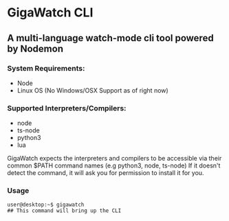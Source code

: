 # GigaWatch CLI

## A multi-language watch-mode cli tool powered by Nodemon

### System Requirements:
- Node
- Linux OS (No Windows/OSX Support as of right now)

### Supported Interpreters/Compilers:
- node
- ts-node
- python3
- lua

GigaWatch expects the interpreters and compilers to be accessible via their common $PATH command names (e.g python3, node, ts-node)
If it doesn't detect the command, it will ask you for permission to install it for you. 

### Usage

```console
user@desktop:~$ gigawatch
## This command will bring up the CLI
```
